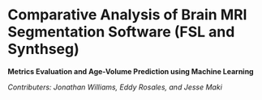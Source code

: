 # Comparative Analysis of Brain MRI Segmentation Software (FSL and Synthseg)
**Metrics Evaluation and Age-Volume Prediction using Machine Learning**

*Contributers: Jonathan Williams, Eddy Rosales, and Jesse Maki*

